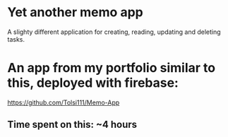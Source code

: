 # Yet another memo app

A slighty different application for creating, reading, updating and deleting tasks.

# An app from my portfolio similar to this, deployed with firebase:

https://github.com/Tolsi111/Memo-App

## Time spent on this: ~4 hours
